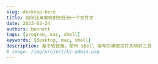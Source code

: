 ```yaml
---
slug: desktop-here
title: 如何让桌面映射到任何一个文件夹
date: 2023-02-24
authors: bennett
tags: [program, mac, shell]
keywords: [desktop, mac, shell]
description: 基于软链接，使用 shell 编写的桌面文件夹映射工具
# image: /img/project/kz-admin.png
---
```

<!-- truncate -->

